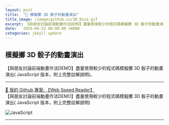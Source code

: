 ```yaml
---
layout: post
title:  "🔗 模擬擲 3D 骰子的動畫演出"
title_image: /image/github.io/3D_Dice.gif
excerpt: 【與朋友討論前端動畫作法DEMO】盡量使用較少的程式碼模擬擲 3D 骰子的動畫演出( JavaScript 版本，附上完整註解說明)。
date:   2025-04-22 00:00:00 +0800
categories: jekyll update
---
```


## 模擬擲 3D 骰子的動畫演出
【與朋友討論前端動畫作法DEMO】盡量使用較少的程式碼模擬擲 3D 骰子的動畫演出( JavaScript 版本，附上完整註解說明)。

---

[🔗 我的 Github 專案: 【Web Speed Reader】](https://github.com/chiisen/Simulate_3D_dice_rolling_animation.js)  
【與朋友討論前端動畫作法DEMO】盡量使用較少的程式碼模擬擲 3D 骰子的動畫演出( JavaScript 版本，附上完整註解說明)  
<!-- Icon 圖片網址可以參考: https://github.com/Ileriayo/markdown-badges -->
![JavaScript](https://img.shields.io/badge/javascript-%23323330.svg?style=for-the-badge&logo=javascript&logoColor=%23F7DF1E)

---
